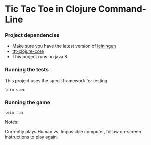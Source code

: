 # Tic Tac Toe in Clojure Command-Line
 
### Project dependencies
  - Make sure you have the latest version of [leiningen](http://leiningen.org)
  - [ttt-clojure-core](https://github.com/esanmiguelc/ttt-clojure-core)
  - This project runs on java 8

### Running the tests
This project uses the speclj framework for testing

    lein spec

### Running the game
    lein run

  Notes:

 Currently plays Human vs. Impossible computer, follow on-screen instructions to play again.
